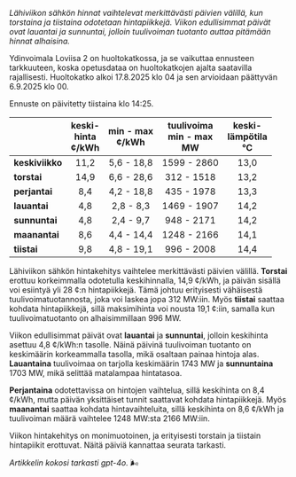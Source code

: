 *Lähiviikon sähkön hinnat vaihtelevat merkittävästi päivien välillä, kun torstaina ja tiistaina odotetaan hintapiikkejä. Viikon edullisimmat päivät ovat lauantai ja sunnuntai, jolloin tuulivoiman tuotanto auttaa pitämään hinnat alhaisina.*

Ydinvoimala Loviisa 2 on huoltokatkossa, ja se vaikuttaa ennusteen tarkkuuteen, koska opetusdataa on huoltokatkojen ajalta saatavilla rajallisesti. Huoltokatko alkoi 17.8.2025 klo 04 ja sen arvioidaan päättyvän 6.9.2025 klo 00.

Ennuste on päivitetty tiistaina klo 14:25.

|                | keski-<br>hinta<br>¢/kWh | min - max<br>¢/kWh | tuulivoima<br>min - max<br>MW | keski-<br>lämpötila<br>°C |
|:---------------|:----------------:|:----------------:|:-------------:|:-------------:|
| **keskiviikko**  |    11,2   |    5,6 - 18,8   |  1599 - 2860  |    13,0    |
| **torstai**    |    14,9   |    6,6 - 28,6   |  312 - 1518   |    13,2    |
| **perjantai**  |    8,4    |    4,2 - 18,8   |  435 - 1978   |    13,3    |
| **lauantai**   |    4,8    |    2,8 - 8,3    |  1469 - 1907  |    14,2    |
| **sunnuntai**  |    4,8    |    2,4 - 9,7    |  948 - 2171   |    14,2    |
| **maanantai**  |    8,6    |    4,4 - 14,4   |  1248 - 2166  |    14,1    |
| **tiistai**    |    9,8    |    4,8 - 19,1   |  996 - 2008   |    14,4    |

Lähiviikon sähkön hintakehitys vaihtelee merkittävästi päivien välillä. **Torstai** erottuu korkeimmalla odotetulla keskihinnalla, 14,9 ¢/kWh, ja päivän sisällä voi esiintyä yli 28 ¢:n hintapiikkejä. Tämä johtuu erityisesti vähäisestä tuulivoimatuotannosta, joka voi laskea jopa 312 MW:iin. Myös **tiistai** saattaa kohdata hintapiikkejä, sillä maksimihinta voi nousta 19,1 ¢:iin, samalla kun tuulivoimatuotanto on alhaisimmillaan 996 MW.

Viikon edullisimmat päivät ovat **lauantai** ja **sunnuntai**, jolloin keskihinta asettuu 4,8 ¢/kWh:n tasolle. Näinä päivinä tuulivoiman tuotanto on keskimäärin korkeammalla tasolla, mikä osaltaan painaa hintoja alas. **Lauantaina** tuulivoimaa on tarjolla keskimäärin 1743 MW ja **sunnuntaina** 1703 MW, mikä selittää matalampaa hintatasoa.

**Perjantaina** odotettavissa on hintojen vaihtelua, sillä keskihinta on 8,4 ¢/kWh, mutta päivän yksittäiset tunnit saattavat kohdata hintapiikkejä. Myös **maanantai** saattaa kohdata hintavaihteluita, sillä keskihinta on 8,6 ¢/kWh ja tuulivoiman määrä vaihtelee 1248 MW:sta 2166 MW:iin.

Viikon hintakehitys on monimuotoinen, ja erityisesti torstain ja tiistain hintapiikit erottuvat. Näitä päiviä kannattaa seurata tarkasti.

*Artikkelin kokosi tarkasti gpt-4o.* 🌬️
